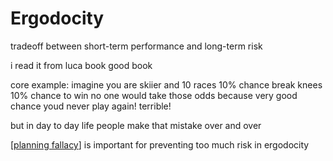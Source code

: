 # Ergodocity

tradeoff between short-term performance and long-term risk

i read it from luca book
good book

core example: imagine you are skiier and 10 races
10% chance break knees 10% chance to win
no one would take those odds because very good chance youd never play again!
terrible!

but in day to day life people make that mistake over and over

[[planning fallacy]] is important for preventing too much risk in ergodocity

[//begin]: # "Autogenerated link references for markdown compatibility"
[planning fallacy]: planning-fallacy "Planning Fallacy"
[//end]: # "Autogenerated link references"